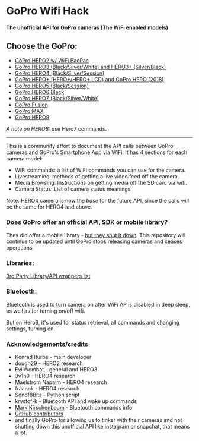 # GoPro Wifi Hack

**The unofficial API for GoPro cameras (The WiFi enabled models)**

## Choose the GoPro:

- [GoPro HERO2 w/ WiFi BacPac](https://github.com/KonradIT/goprowifihack/blob/master/HERO2/README.md)
- [GoPro HERO3 (Black/Silver/White) and HERO3+ (Silver/Black)](https://github.com/KonradIT/goprowifihack/blob/master/HERO3/README.md)
- [GoPro HERO4 (Black/Silver/Session)](https://github.com/KonradIT/goprowifihack/blob/master/HERO4/README.md)
- [GoPro HERO+ (HERO+/HERO+ LCD) and GoPro HERO (2018)](https://github.com/KonradIT/goprowifihack/blob/master/HERO/README.md)
- [GoPro HERO5 (Black/Session)](https://github.com/KonradIT/goprowifihack/blob/master/HERO5/README.md)
- [GoPro HERO6 Black](https://github.com/KonradIT/goprowifihack/blob/master/HERO6/README.md)
- [GoPro HERO7 (Black/Silver/White)](https://github.com/KonradIT/goprowifihack/blob/master/HERO7/README.md)
- [GoPro Fusion](https://github.com/KonradIT/goprowifihack/blob/master/Fusion1/README.md)
- [GoPro MAX](https://github.com/KonradIT/goprowifihack/blob/master/MAX/README.md)
- [GoPro HERO9](https://github.com/KonradIT/goprowifihack/blob/master/HERO9/README.md)

_A note on HERO8:_ use Hero7 commands.

---

This is a community effort to document the API calls between GoPro cameras and GoPro's Smartphone App via WiFi. It has 4 sections for each camera model:

- WiFi commands: a list of WiFi commands you can use for the camera.
- Livestreaming: methods of getting a live video feed off the camera.
- Media Browsing: Instructions on getting media off the SD card via wifi.
- Camera Status: List of camera status meanings

Note: HERO4 camera is now the _base_ for the future API, since the calls will be the same for HERO4 and above.

### Does GoPro offer an official API, SDK or mobile library?

They did offer a mobile library - [but they shut it down](https://news.ycombinator.com/item?id=16189633). This repository will continue to be updated until GoPro stops releasing cameras and ceases operations.

### Libraries:

[3rd Party Library/API wrappers list](https://github.com/KonradIT/goprowifihack/blob/master/Libraries.md)

### Bluetooth:

Bluetooth is used to turn camera on after WiFi AP is disabled in deep sleep, as well as for turning on/off wifi.

But on Hero9, it's used for status retrieval, all commands and changing settings, turning on, 

### Acknowledgements/credits

- Konrad Iturbe - main developer
- dough29 - HERO2 research
- EvilWombat - general and HERO3
- 3v1n0 - HERO4 research
- Maelstrom Napalm - HERO4 research
- fraannk - HERO4 research
- Sonof8Bits - Python script
- krystof-k - Bluetooth API and wake up commands
- [Mark Kirschenbaum](https://gethypoxic.com/blogs/technical/gopro-hero5-interfaces) - Bluetooth commands info
- [GitHub contributors](https://github.com/KonradIT/goprowifihack/graphs/contributors)
- and finally GoPro for allowing us to tinker with their cameras and not shutting down this unofficial API like instagram or snapchat, that means a lot.
